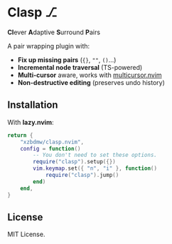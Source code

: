 # Clasp ⎇
**Cl**ever **A**daptive **S**urround **P**airs

A pair wrapping plugin with:
* **Fix up missing pairs** (`{}`, `""`, `()`...)
* **Incremental node traversal** (TS-powered)
* **Multi-cursor** aware, works with [multicursor.nvim](https://github.com/jake-stewart/multicursor.nvim)
* **Non-destructive editing** (preserves undo history)

## Installation

With **lazy.nvim**:

```lua
return {
    "xzbdmw/clasp.nvim",
    config = function()
        -- You don't need to set these options.
        require("clasp").setup({})
        vim.keymap.set({ "n", "i" }, function()
            require("clasp").jump()
        end)
    end,
}
```


## License

MIT License.
